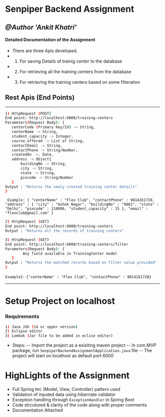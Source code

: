 # Senpiper Backend Assignment
## _@Author 'Ankit Khatri'_

#### Detailed Documentation of the Assignment

- There are three Apis developed.
- 1) For saving Details of trainig center to the database
- 2) For retrieving all the training centers from the database
- 3) For retrieving the training centers based on some filteration

## Rest Apis (End Points)
---------------------------------------------
```sh
1) HttpRequest (POST)
End point: http://localhost:6000/training-centers
Parameters(Request Body): {
   centerCode (Primary Key/Id) -> String, 
   centerName -> String,
   student_capacity -> Integer,
   course_offered -> List of String,
   contactEmail -> String,
   contactPhone -> String/Number,
   createdOn ->. Date,
   address -> Object{
       buildingNo -> String,
       city -> String,
       state -> String,
       pincode -> String/Number
   }
Output : "Returns the newly created training center details"
}
```

` Example: {
  "centerName" : "Flex Club",
  "contactPhone" : 9814161728,
  "address" : {
    "city" : "Ashok Nagar",
    "buildingNo" : "9861",
    "state" : "Delhi",
    "pincode" : 110096,
    "student_capacity" : 15
  },
  "email" : "flexclub@gmail.com"
}`

```sh
2) HttpRequest (GET)
End point: http://localhost:6000/training-centers
Output : "Returns all the records of training centers"
```

```sh
3) HttpRequest (GET)
End point: http://localhost:6000/training-centers/filter
Parameters(Request Body): {
        Any field available in TrainingCenter model
   }
Output : "Returns the matched records based on filter value provided"
}
```
`Example1:` `{"centerName" : "Flex Club", "contactPhone" : 9814161728}`

------------------------------------------
# Setup Project on localhost

### Requirements
```sh
1) Java Jdk (14 or upper version)
2) Eclipse editor
3) Lombok (Jar file to be added in eclise editor)
```

- Steps:
-- Import the project as a exisiting maven project
-- In com.MVP package, run `SenpiperBackendAssignmentApplication.java` file
-- The project will start on localhost as default port 6000

# HighLights of the Assignment
- Full Spring `MVC` (Model, View, Controller) pattern used 
- Validation of inputed data using hibernate validator
- Exception handling through `ExceptionHandler` in Spring Boot
- Code strcutured & clarity of the code along with proper comments
- Documentation Attached